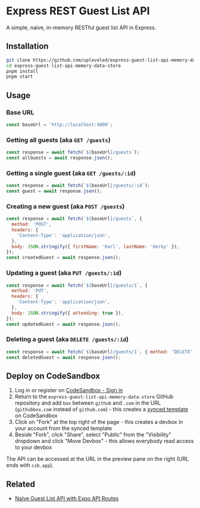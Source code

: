 # Express REST Guest List API

A simple, naïve, in-memory RESTful guest list API in Express.

## Installation

```sh
git clone https://github.com/upleveled/express-guest-list-api-memory-data-store.git
cd express-guest-list-api-memory-data-store
pnpm install
pnpm start
```

## Usage

### Base URL

```js
const baseUrl = 'http://localhost:4000';
```

### Getting all guests (aka `GET /guests`)

```js
const response = await fetch(`${baseUrl}/guests`);
const allGuests = await response.json();
```

### Getting a single guest (aka `GET /guests/:id`)

```js
const response = await fetch(`${baseUrl}/guests/:id`);
const guest = await response.json();
```

### Creating a new guest (aka `POST /guests`)

```js
const response = await fetch(`${baseUrl}/guests`, {
  method: 'POST',
  headers: {
    'Content-Type': 'application/json',
  },
  body: JSON.stringify({ firstName: 'Karl', lastName: 'Horky' }),
});
const createdGuest = await response.json();
```

### Updating a guest (aka `PUT /guests/:id`)

```js
const response = await fetch(`${baseUrl}/guests/1`, {
  method: 'PUT',
  headers: {
    'Content-Type': 'application/json',
  },
  body: JSON.stringify({ attending: true }),
});
const updatedGuest = await response.json();
```

### Deleting a guest (aka `DELETE /guests/:id`)

```js
const response = await fetch(`${baseUrl}/guests/1`, { method: 'DELETE' });
const deletedGuest = await response.json();
```

<!--

## Deploying to Heroku

Create a Heroku account at [Heroku - Sign up](https://signup.heroku.com/), and then click on this button:

[![Deploy](https://www.herokucdn.com/deploy/button.svg)](https://heroku.com/deploy?template=https://github.com/upleveled/express-guest-list-api-memory-data-store/tree/main)

This will set up a new application on your Heroku account using this repo as a template.

-->

## Deploy on CodeSandbox

1. Log in or register on [CodeSandbox - Sign in](https://codesandbox.io/signin)
2. Return to the `express-guest-list-api-memory-data-store` GitHub repository and add `box` between `github` and `.com` in the URL (`githubbox.com` instead of `github.com`) - this creates a [synced template](https://codesandbox.io/docs/learn/devboxes/synced-templates) on CodeSandbox
3. Click on "Fork" at the top right of the page - this creates a devbox in your account from the synced template
4. Beside "Fork", click "Share", select "Public" from the "Visibility" dropdown and click "Move Devbox" - this allows everybody read access to your devbox

The API can be accessed at the URL in the preview pane on the right (URL ends with `csb.app`).

## Related

- [Naïve Guest List API with Expo API Routes](https://gist.github.com/karlhorky/46785c6f90924738fdb44bf2e1931f17)

